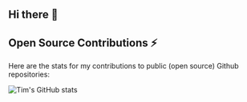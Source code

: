 ## Hi there 👋

## Open Source Contributions ⚡

Here are the stats for my contributions to public (open source) Github repositories:

![Tim's GitHub stats](https://github-readme-stats.vercel.app/api?username=tsraveling&show_icons=true&theme=transparent&hide_rank=true)
<!--
**tsraveling/tsraveling** is a ✨ _special_ ✨ repository because its `README.md` (this file) appears on your GitHub profile.

Here are some ideas to get you started:

- 🔭 I’m currently working on ...
- 🌱 I’m currently learning ...
- 👯 I’m looking to collaborate on ...
- 🤔 I’m looking for help with ...
- 💬 Ask me about ...
- 📫 How to reach me: ...
- 😄 Pronouns: ...
- ⚡ Fun fact: ...
-->
